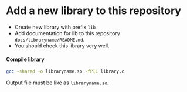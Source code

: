 # Add a new library to this repository

- Create new library with prefix `lib` 
- Add documentation for lib to this repository `docs/libraryname/README.md`.
- You should check this library very well.

#### Compile library
```bash
gcc -shared -o libraryname.so -fPIC library.c
```

Output file must be like as `libraryname.so`.
